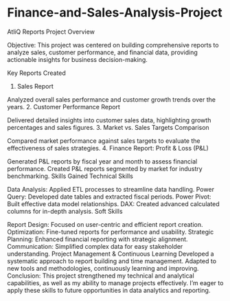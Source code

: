 # Finance-and-Sales-Analysis-Project
AtliQ Reports Project Overview

Objective:
This project was centered on building comprehensive reports to analyze sales, customer performance, and financial data, providing actionable insights for business decision-making.

Key Reports Created
1. Sales Report

Analyzed overall sales performance and customer growth trends over the years.
2. Customer Performance Report

Delivered detailed insights into customer sales data, highlighting growth percentages and sales figures.
3. Market vs. Sales Targets Comparison

Compared market performance against sales targets to evaluate the effectiveness of sales strategies.
4. Finance Report: Profit & Loss (P&L)

Generated P&L reports by fiscal year and month to assess financial performance.
Created P&L reports segmented by market for industry benchmarking.
Skills Gained
Technical Skills

Data Analysis: Applied ETL processes to streamline data handling.
Power Query: Developed date tables and extracted fiscal periods.
Power Pivot: Built effective data model relationships.
DAX: Created advanced calculated columns for in-depth analysis.
Soft Skills

Report Design: Focused on user-centric and efficient report creation.
Optimization: Fine-tuned reports for performance and usability.
Strategic Planning: Enhanced financial reporting with strategic alignment.
Communication: Simplified complex data for easy stakeholder understanding.
Project Management & Continuous Learning
Developed a systematic approach to report building and time management.
Adapted to new tools and methodologies, continuously learning and improving.
Conclusion:
This project strengthened my technical and analytical capabilities, as well as my ability to manage projects effectively. I’m eager to apply these skills to future opportunities in data analytics and reporting.

